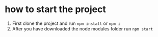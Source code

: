 # how to start the project

1. First clone the project and run `npm install` or `npm i`
2. After you have downloaded the node modules folder run `npm start`


